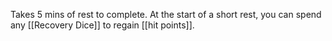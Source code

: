 Takes 5 mins of rest to complete. At the start of a short rest, you can spend any [[Recovery Dice]] to regain [[hit points]].